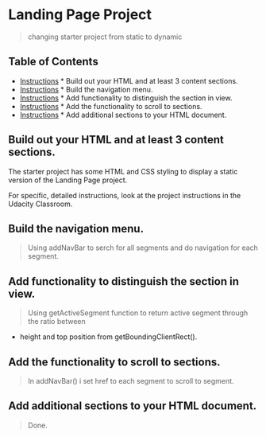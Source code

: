 # Landing Page Project
> changing starter project from static to dynamic

## Table of Contents

* [Instructions](#Instructions) * Build out your HTML and at least 3 content sections.
* [Instructions](#Instructions) * Build the navigation menu.
* [Instructions](#Instructions) * Add functionality to distinguish the section in view.
* [Instructions](#Instructions) * Add the functionality to scroll to sections.
* [Instructions](#Instructions) * Add additional sections to your HTML document.



## Build out your HTML and at least 3 content sections.
The starter project has some HTML and CSS styling to display a static version of the Landing Page project. 

For specific, detailed instructions, look at the project instructions in the Udacity Classroom.
## Build the navigation menu.
> Using addNavBar to serch for all segments and do navigation for each segment.

##  Add functionality to distinguish the section in view.
>  Using getActiveSegment function to return active segment through the ratio between
* height and top position from getBoundingClientRect().

## Add the functionality to scroll to sections.
>  In addNavBar() i set href to each segment to scroll to segment.

## Add additional sections to your HTML document.
> Done.


